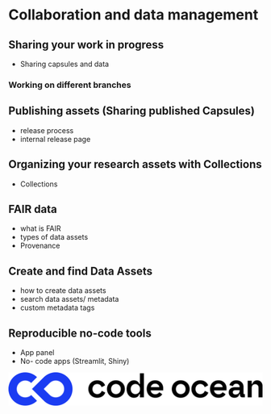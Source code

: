 # Collaboration and data management

## Sharing your work in progress
- Sharing capsules and data

### Working on different branches

## Publishing assets (Sharing published Capsules)
- release process 
- internal release page

## Organizing your research assets with Collections
- Collections

## FAIR data
- what is FAIR
- types of data assets
- Provenance


## Create and find Data Assets
- how to create data assets
- search data assets/ metadata
- custom metadata tags


## Reproducible no-code tools
- App panel
- No- code apps (Streamlit, Shiny)


[![Code Ocean Logo](images/hLogo-color.png)](http://codeocean.com/product)